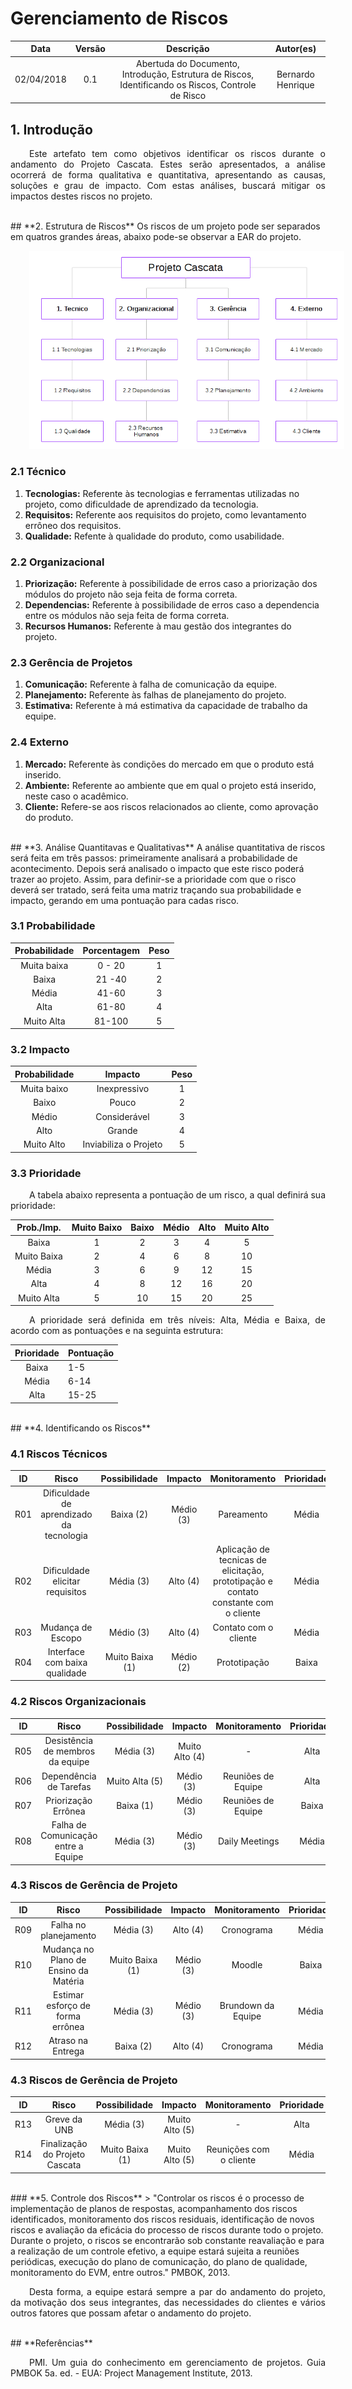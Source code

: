 <style> p { text-align: justify; text-indent: 30px; } </style>


# Gerenciamento de Riscos

| Data | Versão | Descrição | Autor(es) |
|:----:|:------:|:---------:|:---------:|
|02/04/2018|0.1| Abertuda do Documento, Introdução, Estrutura de Riscos, Identificando os Riscos, Controle de Risco | Bernardo Henrique |  

## **1. Introdução**

Este artefato tem como objetivos identificar os riscos durante o andamento do Projeto Cascata. Estes serão apresentados, a análise ocorrerá de forma qualitativa e quantitativa, apresentando as causas, soluções e  grau de impacto. Com estas análises, buscará mitigar os impactos destes riscos no projeto.

<br>
## **2. Estrutura de Riscos**
Os riscos de um projeto pode ser separados em quatros grandes áreas, abaixo pode-se observar a EAR do projeto.

![EAD de Riscos](../img/gerenciamento/EADRiscos.png)  

### **2.1 Técnico**
1. **Tecnologias:** Referente às tecnologias e ferramentas utilizadas no projeto, como dificuldade de aprendizado da tecnologia.
2. **Requisitos:** Referente aos requisitos do projeto, como levantamento errôneo dos requisitos.
3. **Qualidade:** Refente à qualidade do produto, como usabilidade.

### **2.2 Organizacional**
1. **Priorização:** Referente à possibilidade de erros caso a priorização dos módulos do projeto não seja feita de forma correta.
2. **Dependencias:** Referente à possibilidade de erros caso a dependencia entre os módulos não seja feita de forma correta.
3. **Recursos Humanos:** Referente à mau gestão dos integrantes do projeto.

### **2.3 Gerência de Projetos**
1. **Comunicação:** Referente à falha de comunicação da equipe.
2. **Planejamento:** Referente às falhas de planejamento do projeto.
3. **Estimativa:** Referente à má estimativa da capacidade de trabalho da equipe.
  
### **2.4 Externo**
1. **Mercado:** Referente às condições do mercado em que o produto está inserido.
2. **Ambiente:** Referente ao ambiente que em qual o projeto está inserido, neste caso o acadêmico.
3. **Cliente:** Refere-se aos riscos relacionados  ao cliente, como aprovação do produto.


<br>
## **3. Análise Quantitavas e Qualitativas**
A análise quantitativa de riscos será feita em três passos: primeiramente analisará a probabilidade de acontecimento. Depois será analisado o impacto que este risco poderá trazer ao projeto. Assim, para definir-se a prioridade com que o risco deverá ser tratado, será feita uma matriz traçando sua probabilidade e impacto, gerando em uma pontuação para cadas risco.

### **3.1 Probabilidade**
| Probabilidade | Porcentagem | Peso |
| :-----------: |:----------: | :--: |
| Muita baixa   | 0 - 20      | 1    |
| Baixa         | 21 -40      | 2    |
| Média         | 41-60       | 3    |
| Alta          | 61-80       | 4    |
| Muito Alta    | 81-100      | 5    |


### **3.2 Impacto**
| Probabilidade | Impacto | Peso |
| :-----------: |:----------: | :--: |
| Muita baixo   | Inexpressivo   | 1 |
| Baixo  | Pouco   | 2 |
| Médio  | Considerável    | 3 |
| Alto   | Grande    | 4 |
| Muito Alto | Inviabiliza o Projeto   | 5 |


### **3.3 Prioridade**
   A tabela abaixo representa a pontuação de um risco, a qual definirá sua prioridade:

| Prob./Imp. | Muito Baixo | Baixo | Médio | Alto | Muito Alto |
| :--: |:--: | :--: | :--: |:--: | :--: |
| Baixa | 1 | 2 | 3 | 4 | 5 |
| Muito Baixa | 2 | 4 | 6 | 8 | 10 |
| Média | 3 | 6 | 9 | 12 | 15 |
| Alta | 4 | 8 | 12 | 16 | 20 |
| Muito Alta | 5 | 10 | 15 | 20 | 25 |

A prioridade será definida em três níveis: Alta, Média e Baixa, de acordo com as pontuações e na seguinta estrutura:

| Prioridade | Pontuação |
| :--------: |:--------- |
| Baixa  | 1-5 |
| Média  | 6-14 |
| Alta  | 15-25 |



<br>
## **4. Identificando os Riscos**

### **4.1 Riscos Técnicos**
| ID | Risco | Possibilidade | Impacto | Monitoramento | Prioridade |
|:-: |:----: |:-------:|:------------: |:---------:| :------: |
| R01 | Dificuldade de aprendizado da tecnologia | Baixa (2) | Médio (3) | Pareamento | Média |
| R02 | Dificuldade elicitar requisitos | Média (3) | Alto (4) | Aplicação de tecnicas de elicitação, prototipação e contato constante com o cliente | Média |
| R03 | Mudança de Escopo | Médio (3) | Alto (4) | Contato com o cliente | Média |
| R04 | Interface com baixa qualidade | Muito Baixa (1)  | Médio (2) | Prototipação | Baixa |

### **4.2 Riscos Organizacionais**
| ID | Risco | Possibilidade | Impacto | Monitoramento | Prioridade |
|:-: |:----: |:-------:|:------------: |:---------:| :------: |
| R05 | Desistência de membros da equipe | Média (3) | Muito Alto (4) | - | Alta |
| R06 | Dependência de Tarefas | Muito Alta (5) | Médio (3)  | Reuniões de Equipe | Alta |
| R07 | Priorização Errônea | Baixa (1) | Médio (3) | Reuniões de Equipe | Baixa |
| R08 | Falha de Comunicação entre a Equipe | Média (3)  | Médio (3) | Daily Meetings | Média |


### **4.3 Riscos de Gerência de Projeto**
| ID | Risco | Possibilidade | Impacto | Monitoramento | Prioridade |
|:-: |:----: |:-------:|:------------: |:---------:| :------: |
| R09 | Falha no planejamento | Média (3) | Alto (4) | Cronograma | Média |
| R10 | Mudança no Plano de Ensino da Matéria | Muito Baixa (1) | Médio (3) | Moodle | Baixa |
| R11 | Estimar esforço de forma errônea | Média (3) | Médio (3) | Brundown da Equipe | Média |
| R12 | Atraso na Entrega  | Baixa (2) | Alto (4) | Cronograma | Média |

### **4.3 Riscos de Gerência de Projeto**
| ID | Risco | Possibilidade | Impacto | Monitoramento | Prioridade |
|:-: |:----: |:-------:|:------------: |:---------:| :------: |
| R13 | Greve da UNB | Média (3) | Muito Alto (5) | - | Alta |
| R14 | Finalização do Projeto Cascata | Muito Baixa (1) | Muito Alto (5) | Reunições com o cliente | Média |

<br>
### **5. Controle dos Riscos**
> "Controlar os riscos é o processo de implementação de planos de respostas, acompanhamento dos riscos identificados, monitoramento dos riscos residuais, identificação de novos riscos e avaliação da eficácia do processo de riscos durante todo o projeto. Durante o projeto, o riscos se encontrarão sob constante reavaliação e para a realização de um controle efetivo, a equipe estará sujeita a reuniões periódicas, execução do plano de comunicação, do plano de qualidade, monitoramento do EVM, entre outros." PMBOK, 2013.

Desta forma, a equipe estará sempre a par do andamento do projeto, da motivação dos seus integrantes, das necessidades do clientes e vários outros fatores que possam afetar o andamento do projeto.

<br>
## **Referências**

PMI. Um guia do conhecimento em gerenciamento de projetos. Guia PMBOK 5a. ed. - EUA: Project Management Institute, 2013.